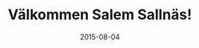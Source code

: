 ---
title: Välkommen Salem Sallnäs!
layout: default
modal-id: 7
date: 2015-08-04
category: blog
description: <p class="text-left">Vi hälsar en ny medarbetare till Växjökontoret välkommen, Salem Sallnäs, som är systemutvecklare och börjar den 1 september!</p>

---